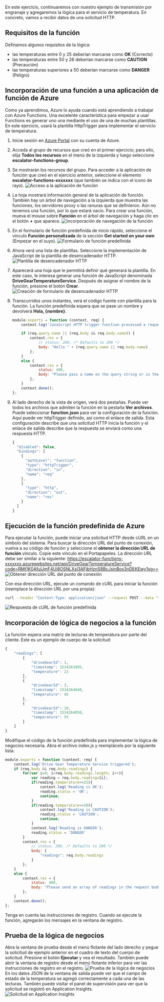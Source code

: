 En este ejercicio, continuaremos con nuestro ejemplo de transmisión por engranaje y agregaremos la lógica para el servicio de temperatura. En concreto, vamos a recibir datos de una solicitud HTTP.

## <a name="function-requirements"></a>Requisitos de la función
Definamos algunos requisitos de la lógica:
- las temperaturas entre 0 y 25 deberían marcarse como **OK** (Correcto)
- las temperaturas entre 50 y 26 deberían marcarse como **CAUTION** (Precaución)
- las temperaturas superiores a 50 deberían marcarse como **DANGER** (Peligro)

## <a name="adding-a-function-to-an-azure-function-app"></a>Incorporación de una función a una aplicación de función de Azure

Como ya aprendimos, Azure lo ayuda cuando está aprendiendo a trabajar con Azure Functions. Una excelente característica para empezar a usar Functions es generar uno una mediante el uso de una de muchas plantillas. En este ejercicio, usará la plantilla HttpTrigger para implementar el servicio de temperatura.

1. Inicie sesión en [Azure Portal](https://portal.azure.com) con su cuenta de Azure.
1. Acceda al grupo de recursos que creó en el primer ejercicio; para ello, elija **Todos los recursos** en el menú de la izquierda y luego seleccione **escalator-functions-group**.
1. Se mostrarán los recursos del grupo. Para acceder a la aplicación de función que creó en el ejercicio anterior, seleccione el elemento **escalator-functions-xxxxxxx** (que también se indica con el icono de rayo).
  ![Acceso a la aplicación de función](../images/6-access-function-app.png)
1. La hoja mostrará información general de la aplicación de función. También hay un árbol de navegación a la izquierda que muestra las funciones, los servidores proxy o las ranuras que se definieron. Aún no tenemos una función, por lo que estará vacío. Para crear una función, mueva el mouse sobre **Función** en el árbol de navegación y haga clic en el botón **+** que aparece.
  ![Incorporación de navegación de la función](../images/5-function-add-button.png)
1. En el formulario de función predefinida de inicio rápido, seleccione el vínculo **Función personalizada** de la sección **Get started on your own** (Empezar en el suyo).
  ![Formulario de función predefinida](../images/6-custom-function.png)
1. Ahora verá una lista de plantillas. Seleccione la implementación de JavaScript de la plantilla de desencadenador HTTP.
  ![Plantilla de desencadenador HTTP](../images/6-httptrigger-template.png)
1. Aparecerá una hoja que le permitirá definir qué generará la plantilla. En este caso, le interesa generar una función de JavaScript denominada **DriveGearTemperatureService**. Después de asignar el nombre de la función, presione el botón **Crear**.
  ![Creación de formulario de desencadenador HTTP](../images/6-create-httptrigger-form.png)
1. Transcurridos unos instantes, verá el código fuente con plantilla para la función. La función predefinida espera que se pase un nombre y devolverá **Hola, {nombre}**.

    ```javascript
    module.exports = function (context, req) {
        context.log('JavaScript HTTP trigger function processed a request.');

        if (req.query.name || (req.body && req.body.name)) {
            context.res = {
                // status: 200, /* Defaults to 200 */
                body: "Hello " + (req.query.name || req.body.name)
            };
        }
        else {
            context.res = {
                status: 400,
                body: "Please pass a name on the query string or in the request body"
            };
        }
        context.done();
    };
    ```

1. Al lado derecho de la vista de origen, verá dos pestañas. Puede ver todos los archivos que admiten la función en la pestaña **Ver archivos**. Puede seleccionar **function.json** para ver la configuración de la función. Aquí puede ver httpTrigger definido, así como el enlace de salida. Esta configuración describe que una solicitud HTTP inicia la función y el enlace de salida describe que la respuesta se enviará como una respuesta HTTP.

    ```javascript
    {
      "disabled": false,
      "bindings": [
        {
          "authLevel": "function",
          "type": "httpTrigger",
          "direction": "in",
          "name": "req"
        },
        {
          "type": "http",
          "direction": "out",
          "name": "res"
        }
      ]
    }
    ```

## <a name="running-the-premade-azure-function"></a>Ejecución de la función predefinida de Azure

Para ejecutar la función, puede iniciar una solicitud HTTP desde cURL en un símbolo del sistema. Para buscar la dirección URL del punto de conexión, vuelva a su código de función y seleccione el **obtener la dirección URL de función** vínculo. Copie este vínculo en el Portapapeles.  La dirección URL debe ser similar a la siguiente: https://escalator-functions-xxxxxxx.azurewebsites.net/api/DriveGearTemperatureService?code=RMt1K0AfulJmF4Ui8OSNLXsI3AFjbHznS8BcJsinBox3nDEKEwy1sg== ![Obtener dirección URL del punto de conexión](../images/6-get-function-url.png)

Con esa dirección URL, ejecute un comando de cURL para iniciar la función (reemplace la dirección URL por una propia):

```bash
curl --header "Content-Type: application/json" --request POST --data "{\"name\": \"Azure Function\"}" https://escalator-functions-xxxxxxx.azurewebsites.net/api/DriveGearTemperatureService?code=RMt1K0AfulJmF4Ui8OSNLXsI3AFjbHznS8BcJsinBox3nDEKEwy1sg==
```

![Respuesta de cURL de función predefinida](../images/6-premadefunction-curl.png)

## <a name="adding-business-logic-to-the-function"></a>Incorporación de lógica de negocios a la función

La función espera una matriz de lecturas de temperatura por parte del cliente. Este es un ejemplo de cuerpo de la solicitud:

```javascript
{
    "readings": [
        {
            "driveGearId": 1,
            "timestamp": 1534263995,
            "temperature": 23
        },
        {
            "driveGearId": 3,
            "timestamp": 1534264048,
            "temperature": 45
        },
        {
            "driveGearId": 18,
            "timestamp": 1534264050,
            "temperature": 55
        }
    ]
}
```

Modifique el código de la función predefinida para implementar la lógica de negocios necesaria. Abra el archivo index.js y reemplácelo por la siguiente lista:

```javascript
module.exports = function (context, req) {
    context.log('Drive Gear Temperature Service triggered');
    if (req.body && req.body.readings) {
        for(var i=0; i<req.body.readings.length; i++){
            var reading = req.body.readings[i];
            if(reading.temperature<=25){
                context.log('Reading is OK');
                reading.status = 'OK';
                continue;
            }
            if(reading.temperature<=50){
                context.log('Reading is CAUTION');
                reading.status = 'CAUTION';
                continue;
            }
            context.log('Reading is DANGER');
            reading.status = 'DANGER'
        }
        context.res = {
            // status: 200, /* Defaults to 200 */
            body: {
                "readings": req.body.readings
            }
        };
    }
    else {
        context.res = {
            status: 400,
            body: "Please send an array of readings in the request body"
        };
    }
    context.done();
};
```

Tenga en cuenta las instrucciones de registro. Cuando se ejecute la función, agregarán los mensajes en la ventana de registro.

## <a name="testing-your-business-logic"></a>Prueba de la lógica de negocios

Abra la ventana de prueba desde el menú flotante del lado derecho y pegue la solicitud de ejemplo anterior en el cuadro de texto del cuerpo de solicitud. Presione el botón **Ejecutar** y vea el resultado. También puede abrir la ventana de registro desde el menú flotante inferior para ver las instrucciones de registro en el registro.
![Prueba de la lógica de negocios](../images/6-portal-testing.png) En los datos JSON de la ventana de salida puede ver que el campo de estado de la temperatura se agregó correctamente a cada una de las lecturas. También puede visitar el panel de supervisión para ver que la solicitud se registró en Application Insights.
![Solicitud en Application Insights](../images/6-app-insights.png)
